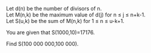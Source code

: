 <p>
Let d(n) be the number of divisors of n.<br />
Let M(n,k) be the maximum value of d(j) for n ≤ j ≤ n+k-1.<br />
Let S(u,k) be the sum of M(n,k) for 1 ≤ n ≤ u-k+1.
</p>
<p>
You are given that S(1000,10)=17176.
</p>
<p>
Find S(100 000 000,100 000).
</p>



